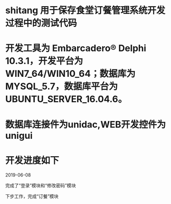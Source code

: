 # shitang 用于保存食堂订餐管理系统开发过程中的测试代码
#
# 开发工具为 Embarcadero® Delphi 10.3.1，开发平台为WIN7_64/WIN10_64；数据库为MYSQL_5.7，数据库平台为UBUNTU_SERVER_16.04.6。
#
# 数据库连接件为unidac,WEB开发控件为unigui
#
# 开发进度如下

2019-06-08

完成了“登录”模块和“修改密码”模块

下步工作，完成“订餐”模块